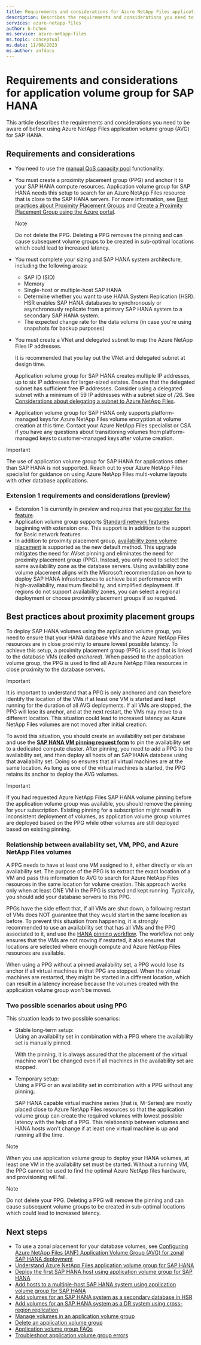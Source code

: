 ```yaml
---
title: Requirements and considerations for Azure NetApp Files application volume group for SAP HANA | Microsoft Docs
description: Describes the requirements and considerations you need to be aware of before using Azure NetApp Files application volume group for SAP HANA.
services: azure-netapp-files
author: b-hchen
ms.service: azure-netapp-files
ms.topic: conceptual
ms.date: 11/08/2023
ms.author: anfdocs
---
```

# Requirements and considerations for application volume group for SAP HANA 

This article describes the requirements and considerations you need to be aware of before using Azure NetApp Files application volume group (AVG) for SAP HANA.

## Requirements and considerations

* You need to use the [manual QoS capacity pool](manage-manual-qos-capacity-pool.md) functionality.  
* You must create a proximity placement group (PPG) and anchor it to your SAP HANA compute resources. Application volume group for SAP HANA needs this setup to search for an Azure NetApp Files resource that is close to the SAP HANA servers. For more information, see [Best practices about Proximity Placement Groups](#best-practices-about-proximity-placement-groups) and [Create a Proximity Placement Group using the Azure portal](../virtual-machines/windows/proximity-placement-groups-portal.md).
  
   >[!NOTE]
   >Do not delete the PPG. Deleting a PPG removes the pinning and can cause subsequent volume groups to be created in sub-optimal locations which could lead to increased latency.
  
* You must complete your sizing and SAP HANA system architecture, including the following areas: 
    * SAP ID (SID)
    * Memory
    * Single-host or multiple-host SAP HANA
    * Determine whether you want to use HANA System Replication (HSR).
        HSR enables SAP HANA databases to synchronously or asynchronously replicate from a primary SAP HANA system to a secondary SAP HANA system. 
    * The expected change rate for the data volume (in case you're using snapshots for backup purposes)
* You must create a VNet and delegated subnet to map the Azure NetApp Files IP addresses.

    It is recommended that you lay out the VNet and delegated subnet at design time. 

    Application volume group for SAP HANA creates multiple IP addresses, up to six IP addresses for larger-sized estates. Ensure that the delegated subnet has sufficient free IP addresses. Consider using a delegated subnet with a minimum of 59 IP addresses with a subnet size of /26. See [Considerations about delegating a subnet to Azure NetApp Files](azure-netapp-files-delegate-subnet.md#considerations).
* Application volume group for SAP HANA only supports platform-managed keys for Azure NetApp Files volume encryption at volume creation at this time. Contact your Azure NetApp Files specialist or CSA if you have any questions about transitioning volumes from platform-managed keys to customer-managed keys after volume creation. 

>[!IMPORTANT]
>The use of application volume group for SAP HANA for applications other than SAP HANA is not supported. Reach out to your Azure NetApp Files specialist for guidance on using Azure NetApp Files multi-volume layouts with other database applications.

### <a name="extension-1-requirements-considerations"></a> Extension 1 requirements and considerations (preview)

* Extension 1 is currently in preview and requires that you [register for the feature](application-volume-group-deploy-first-host.md#register-for-extension-1).
* Application volume group supports [Standard network features](azure-netapp-files-network-topologies.md) beginning with extension one. This support is in addition to the support for Basic network features. 
* In addition to proximity placement group, [availability zone volume placement](use-availability-zones.md) is supported as the new default method. This upgrade mitigates the need for AVset pinning and eliminates the need for proximity placement group (PPG). Instead, you only need to select the same availability zone as the database servers. Using availability zone volume placement aligns with the Microsoft recommendation on how to deploy SAP HANA infrastructures to achieve best performance with high-availability, maximum flexibility, and simplified deployment. 
    If regions do not support availability zones, you can select a regional deployment or choose proximity placement groups if so required.

## Best practices about proximity placement groups

To deploy SAP HANA volumes using the application volume group, you need to ensure that your HANA database VMs and the Azure NetApp Files resources are in close proximity to ensure lowest possible latency. To achieve this setup, a proximity placement group (PPG) is used that is linked to the database VMs (called *anchored*). When passed to the application volume group, the PPG is used to find all Azure NetApp Files resources in close proximity to the database servers. 

> [!IMPORTANT]
> It is important to understand that a PPG is only anchored and can therefore identify the location of the VMs if at least one VM is started and kept running for the duration of all AVG deployments. If all VMs are stopped, the PPG will lose its anchor, and at the next restart, the VMs may move to a different location. This situation could lead to increased latency as Azure NetApp Files volumes are not moved after initial creation. 

To avoid this situation, you should create an availability set per database and use the **[SAP HANA VM pinning request form](https://aka.ms/HANAPINNING)** to pin the availability set to a dedicated compute cluster. After pinning, you need to add a PPG to the availability set, and then deploy all hosts of an SAP HANA database using that availability set. Doing so ensures that all virtual machines are at the same location. As long as one of the virtual machines is started, the PPG retains its anchor to deploy the AVG volumes. 

> [!IMPORTANT]
> If you had requested Azure NetApp Files SAP HANA volume pinning before the application volume group was available, you should remove the pinning for your subscription. Existing pinning for a subscription might result in inconsistent deployment of volumes, as application volume group volumes are deployed based on the PPG while other volumes are still deployed based on existing pinning.

### Relationship between availability set, VM, PPG, and Azure NetApp Files volumes 

A PPG needs to have at least one VM assigned to it, either directly or via an availability set. The purpose of the PPG is to extract the exact location of a VM and pass this information to AVG to search for Azure NetApp Files resources in the same location for volume creation. This approach works only when at least ONE VM in the PPG is started and kept running. Typically, you should add your database servers to this PPG.

PPGs have the side effect that, if all VMs are shut down, a following restart of VMs does NOT guarantee that they would start in the same location as before. To prevent this situation from happening, it is strongly recommended to use an availability set that has all VMs and the PPG associated to it, and use the [HANA pinning workflow](https://aka.ms/HANAPINNING). The workflow not only ensures that the VMs are not moving if restarted, it also ensures that locations are selected where enough compute and Azure NetApp Files resources are available.

When using a PPG without a pinned availability set, a PPG would lose its anchor if all virtual machines in that PPG are stopped. When the virtual machines are restarted, they might be started in a different location, which can result in a latency increase because the volumes created with the application volume group won't be moved.

### Two possible scenarios about using PPG

This situation leads to two possible scenarios:

* Stable long-term setup:   
    Using an availability set in combination with a PPG where the availability set is manually pinned.

    With the pinning, it is always assured that the placement of the virtual machine won't be changed even if all machines in the availability set are stopped.

* Temporary setup:   
    Using a PPG or an availability set in combination with a PPG without any pinning.

    SAP HANA capable virtual machine series (that is, M-Series) are mostly placed close to Azure NetApp Files resources so that the application volume group can create the required volumes with lowest possible latency with the help of a PPG. This relationship between volumes and HANA hosts won't change if at least one virtual machine is up and running all the time.

> [!NOTE]
> When you use application volume group to deploy your HANA volumes, at least one VM in the availability set must be started. Without a running VM, the PPG cannot be used to find the optimal Azure NetApp files hardware, and provisioning will fail.

> [!NOTE]
> Do not delete your PPG. Deleting a PPG will remove the pinning and can cause subsequent volume groups to be created in sub-optimal locations which could lead to increased latency.

## Next steps

* To use a zonal placement for your database volumes, see [Configuring Azure NetApp Files (ANF) Application Volume Group (AVG) for zonal SAP HANA deployment](https://techcommunity.microsoft.com/t5/running-sap-applications-on-the/configuring-azure-netapp-files-anf-application-volume-group-avg/ba-p/3943801)
* [Understand Azure NetApp Files application volume group for SAP HANA](application-volume-group-introduction.md)
* [Deploy the first SAP HANA host using application volume group for SAP HANA](application-volume-group-deploy-first-host.md)
* [Add hosts to a multiple-host SAP HANA system using application volume group for SAP HANA](application-volume-group-add-hosts.md)
* [Add volumes for an SAP HANA system as a secondary database in HSR](application-volume-group-add-volume-secondary.md)
* [Add volumes for an SAP HANA system as a DR system using cross-region replication](application-volume-group-disaster-recovery.md)
* [Manage volumes in an application volume group](application-volume-group-manage-volumes.md)
* [Delete an application volume group](application-volume-group-delete.md)
* [Application volume group FAQs](faq-application-volume-group.md)
* [Troubleshoot application volume group errors](troubleshoot-application-volume-groups.md)
